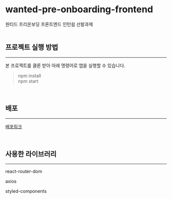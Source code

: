 <h1>wanted-pre-onboarding-frontend</h1>
원티드 프리온보딩 프론트엔드 인턴쉽 선발과제</br></br>

<h2>프로젝트 실행 방법</h2>

---

본 프로젝트를 클론 받아 아래 명령어로 앱을 실행할 수 있습니다.

> npm install</br>
> npm start

</br>
<h2>배포</h2>

---

[배포링크](wanted-pre-onboarding-frontend-xl8u-6wqudnixg-skyhanull.vercel.app)

</br>

<h2>사용한 라이브러리</h2>

---

react-router-dom

axios

styled-components
